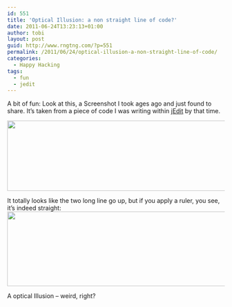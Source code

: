 ```yaml
---
id: 551
title: 'Optical Illusion: a non straight line of code?'
date: 2011-06-24T13:23:13+01:00
author: tobi
layout: post
guid: http://www.rngtng.com/?p=551
permalink: /2011/06/24/optical-illusion-a-non-straight-line-of-code/
categories:
  - Happy Hacking
tags:
  - fun
  - jedit
---
```

A bit of fun: Look at this, a Screenshot I took ages ago and just found to share. It&#8217;s taken from a piece of code I was writing within [jEdit](http://www.jedit.org/) by that time.

<img src="http://www.rngtng.com/files/2011/06/php-code-schief.jpg" alt="" width="550" height="163" class="aligncenter size-full wp-image-552" srcset="http://www.rngtng.com/files/2011/06/php-code-schief.jpg 550w, http://www.rngtng.com/files/2011/06/php-code-schief-300x88.jpg 300w" sizes="(max-width: 550px) 100vw, 550px" /> 

It totally looks like the two long line go up, but if you apply a ruler, you see, it&#8217;s indeed straight:  
<img src="http://www.rngtng.com/files/2011/06/20110624-82aa2bmbrwc3d47akjt53heja3.jpg" alt="" width="562" height="173" class="aligncenter size-full wp-image-555" srcset="http://www.rngtng.com/files/2011/06/20110624-82aa2bmbrwc3d47akjt53heja3.jpg 562w, http://www.rngtng.com/files/2011/06/20110624-82aa2bmbrwc3d47akjt53heja3-300x92.jpg 300w" sizes="(max-width: 562px) 100vw, 562px" /> 

A optical Illusion &#8211; weird, right?